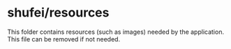 # shufei/resources

This folder contains resources (such as images) needed by the application. This file can
be removed if not needed.
